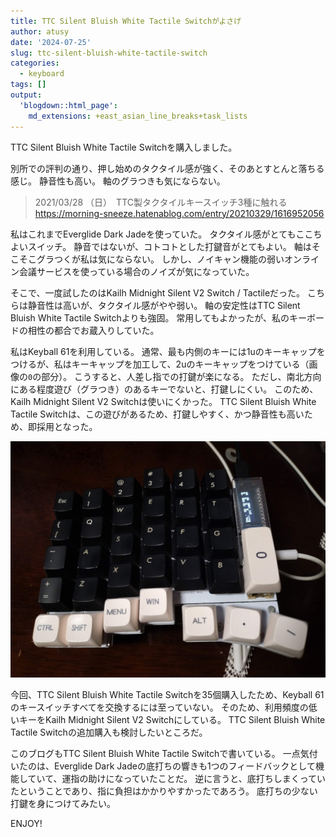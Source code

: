 ```yaml
---
title: TTC Silent Bluish White Tactile Switchがよさげ
author: atusy
date: '2024-07-25'
slug: ttc-silent-bluish-white-tactile-switch
categories:
  - keyboard
tags: []
output:
  'blogdown::html_page':
    md_extensions: +east_asian_line_breaks+task_lists
---
```



TTC Silent Bluish White Tactile Switchを購入しました。

別所での評判の通り、押し始めのタクタイル感が強く、そのあとすとんと落ちる感じ。
静音性も高い。
軸のグラつきも気にならない。

> 2021/03/28 （日）　TTC製タクタイルキースイッチ3種に触れる  
> <https://morning-sneeze.hatenablog.com/entry/20210329/1616952056>

私はこれまでEverglide Dark Jadeを使っていた。
タクタイル感がとてもここちよいスイッチ。
静音ではないが、コトコトとした打鍵音がとてもよい。
軸はそこそこグラつくが私は気にならない。
しかし、ノイキャン機能の弱いオンライン会議サービスを使っている場合のノイズが気になっていた。

そこで、一度試したのはKailh Midnight Silent V2 Switch / Tactileだった。
こちらは静音性は高いが、タクタイル感がやや弱い。
軸の安定性はTTC Silent Bluish White Tactile Switchよりも強固。
常用してもよかったが、私のキーボードの相性の都合でお蔵入りしていた。

私はKeyball 61を利用している。
通常、最も内側のキーには1uのキーキャップをつけるが、私はキーキャップを加工して、2uのキーキャップをつけている（画像の`0`の部分）。
こうすると、人差し指での打鍵が楽になる。
ただし、南北方向にある程度遊び（グラつき）のあるキーでないと、打鍵しにくい。
このため、Kailh Midnight Silent V2 Switchは使いにくかった。
TTC Silent Bluish White Tactile Switchは、この遊びがあるため、打鍵しやすく、かつ静音性も高いため、即採用となった。

![](images/keyball.jpg)

今回、TTC Silent Bluish White Tactile Switchを35個購入したため、Keyball 61のキースイッチすべてを交換するには至っていない。
そのため、利用頻度の低いキーをKailh Midnight Silent V2 Switchにしている。
TTC Silent Bluish White Tactile Switchの追加購入も検討したいところだ。

このブログもTTC Silent Bluish White Tactile Switchで書いている。
一点気付いたのは、Everglide Dark Jadeの底打ちの響きも1つのフィードバックとして機能していて、運指の助けになっていたことだ。
逆に言うと、底打ちしまくっていたということであり、指に負担はかかりやすかったであろう。
底打ちの少ない打鍵を身につけてみたい。

ENJOY!
